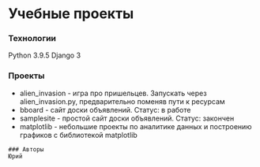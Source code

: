 # Учебные проекты

### Технологии
Python 3.9.5
Django 3

### Проекты
- alien_invasion - игра про пришельцев. Запускать через alien_invasion.py, предварительно поменяв пути к ресурсам
- bboard - сайт доски объявлений. Статус: в работе
- samplesite - простой сайт доски объявлений. Статус: закончен
- matplotlib - небольшие проекты по аналитике данных и построению графиков с библиотекой matplotlib

```
### Авторы
Юрий
